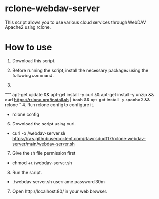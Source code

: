 # rclone-webdav-server

This script allows you to use various cloud services through WebDAV Apache2 using rclone.

# How to use
1. Download this script.
2. Before running the script, install the necessary packages using the following command:

3. 
"""  apt-get update && apt-get install -y curl && apt-get install -y unzip && curl https://rclone.org/install.sh | bash && apt-get install -y apache2 && rclone “
4. Run rclone config to configure it.
- rclone config
6. Download the script using curl.
- curl -o /webdav-server.sh https://raw.githubusercontent.com/rlawnsdud117/rclone-webdav-server/main/webdav-server.sh
7. Give the sh file permission first
- chmod +x /webdav-server.sh
8.  Run the script.
- ./webdav-server.sh username password 30m
7. Open http://localhost:80/ in your web browser.
